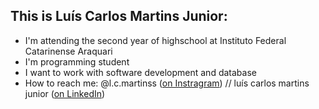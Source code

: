 <h2 align="left">This is Luís Carlos Martins Junior:</h2>
<div>

- I'm attending the second year of highschool at Instituto Federal Catarinense Araquari
- I'm programming student
- I want to work with software development and database
- How to reach me: @l.c.martinss (<a href="https://instagram.com/l.c.martinss?igshid=YmMyMTA2M2Y=">on Instragram</a>) // luís carlos martins junior (<a href="https://www.linkedin.com/in/lu%C3%ADs-carlos-martins-junior-896592247">on LinkedIn</a>)

</div>
